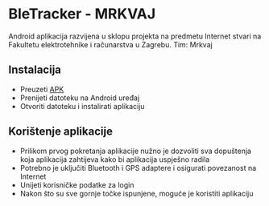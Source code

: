 # BleTracker - MRKVAJ

Android aplikacija razvijena u sklopu projekta na predmetu Internet stvari na Fakultetu elektrotehnike i računarstva u Zagrebu.
Tim: Mrkvaj

## Instalacija
- Preuzeti [APK](https://github.com/renatomajer/BleTracker/blob/main/resources/app-debug.apk)
- Prenijeti datoteku na Android uređaj
- Otvoriti datoteku i instalirati aplikaciju

## Korištenje aplikacije
- Prilikom prvog pokretanja aplikacije nužno je dozvoliti sva dopuštenja koja aplikacija zahtijeva kako bi aplikacija uspješno radila
- Potrebno je uključiti Bluetooth i GPS adaptere i osigurati povezanost na Internet
- Unijeti korisničke podatke za login
- Nakon što su sve gornje točke ispunjene, moguće je koristiti aplikaciju
